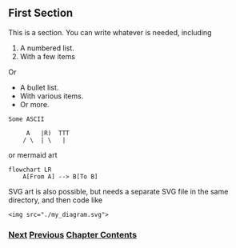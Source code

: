 ## First Section

This is a section. You can write whatever is needed, including

1. A numbered list.
2. With a few items

Or

- A bullet list.
- With various items.
- Or more.

~~~
Some ASCII
                  
     A   |R)  TTT
    / \  | \   |
~~~

or mermaid art

```mermaid
flowchart LR
    A[From A] --> B[To B]
```

SVG art is also possible, but needs a separate SVG file in the same directory, and then code like

~~~
<img src="./my_diagram.svg">
~~~

### [Next](Next%20Section.md) [Previous](./) [Chapter Contents](./99.%20Chapter%20Template.md)
